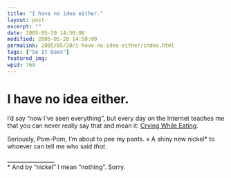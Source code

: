```yaml
---
title: "I have no idea either."
layout: post
excerpt: ""
date: 2005-05-20 14:50:00
modified: 2005-05-20 14:50:00
permalink: 2005/05/20/i-have-no-idea-either/index.html
tags: ["So It Goes"]
featured_img: 
wpid: 769
---
```


# I have no idea either.

I’d say “now I’ve seen everything”, but every day on the Internet teaches me that you can never really say that and mean it: [Crying While Eating](http://cryingwhileeating.com/).

Seriously, Pom-Pom, I’m about to pee my pants. « A shiny new nickel\* to whoever can tell me who said *that*.

\_\_\_\_\_\_\_\_\_\_\_\_\_\_\_\_\_  
\* And by “nickel” I mean “nothing”. Sorry.